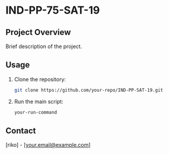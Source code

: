 # IND-PP-75-SAT-19

## Project Overview

Brief description of the project.

## Usage

1. Clone the repository:
   ```bash
   git clone https://github.com/your-repo/IND-PP-SAT-19.git
   ```
2. Run the main script:
   ```bash
   your-run-command
   ```

## Contact

[riko] - [[your.email@example.com](mailto\:your.email@example.com)]
